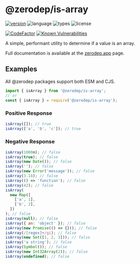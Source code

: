 # @zerodep/is-array

[![version](https://img.shields.io/npm/v/@zerodep/is-array?style=flat-square&color=blue)](https://www.npmjs.com/package/@zerodep/is-array)
![language](https://img.shields.io/badge/typescript-100%25-blue?style=flat-square)
![types](https://img.shields.io/badge/types-included-blue?style=flat-square)
![license](https://img.shields.io/github/license/cdepage/zerodep?color=blue&style=flat-square)

[![CodeFactor](https://www.codefactor.io/repository/github/cdepage/zerodep/badge)](https://www.codefactor.io/repository/github/cdepage/zerodep)
[![Known Vulnerabilities](https://snyk.io/test/github/cdepage/zerodep/badge.svg)](https://snyk.io/test/github/cdepage/zerodep)

A simple, performant utility to determine if a value is an array.

Full documentation is available at the [zerodep.app](http://zerodep.app/#/is/array) page.

## Examples

All @zerodep packages support both ESM and CJS.

```javascript
import { isArray } from '@zerodep/is-array';
// or
const { isArray } = require('@zerodep/is-array');
```

### Positive Response

```javascript
isArray([]); // true
isArray(['a', 'b', 'c']); // true
```

### Negative Response

```javascript
isArray(1000n); // false
isArray(true); // false
isArray(new Date()); // false
isArray(''); // false
isArray(new Error('message')); // false
isArray(3.14); // false
isArray(() => 'function'); // false
isArray(42); // false
isArray(
  new Map([
    ['a', 1],
    ['b', 2],
  ])
); // false
isArray(null); // false
isArray({ an: 'object' }); // false
isArray(new Promise(() => {})); // false
isArray(/[regex]+/gi); // false
isArray(new Set([1, 2, 3])); // false
isArray('a string'); // false
isArray(Symbol()); // false
isArray(new Int32Array(2)); // false
isArray(undefined); // false
```
